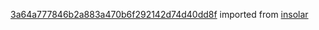 [3a64a777846b2a883a470b6f292142d74d40dd8f](https://github.com/insolar/insolar/commit/3a64a777846b2a883a470b6f292142d74d40dd8f) imported from [insolar](https://github.com/insolar/insolar)
